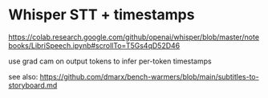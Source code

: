 # Whisper STT + timestamps


https://colab.research.google.com/github/openai/whisper/blob/master/notebooks/LibriSpeech.ipynb#scrollTo=T5Gs4qD52D46

use grad cam on output tokens to infer per-token timestamps

see also: https://github.com/dmarx/bench-warmers/blob/main/subtitles-to-storyboard.md
